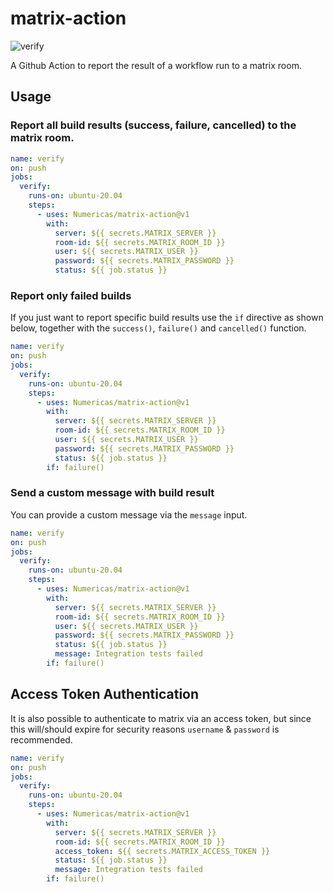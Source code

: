 # matrix-action

![verify](https://github.com/Numericas/matrix-action/workflows/verify/badge.svg?branch=main)

A Github Action to report the result of a workflow run to a matrix room.

## Usage

### Report all build results (success, failure, cancelled) to the matrix room.

```yaml
name: verify
on: push
jobs:
  verify:
    runs-on: ubuntu-20.04
    steps:
      - uses: Numericas/matrix-action@v1
        with:
          server: ${{ secrets.MATRIX_SERVER }}
          room-id: ${{ secrets.MATRIX_ROOM_ID }}
          user: ${{ secrets.MATRIX_USER }}
          password: ${{ secrets.MATRIX_PASSWORD }}
          status: ${{ job.status }}
```

### Report only failed builds

If you just want to report specific build results use the `if` directive as shown below, together with the `success()`, `failure()` and `cancelled()` function.

```yaml
name: verify
on: push
jobs:
  verify:
    runs-on: ubuntu-20.04
    steps:
      - uses: Numericas/matrix-action@v1
        with:
          server: ${{ secrets.MATRIX_SERVER }}
          room-id: ${{ secrets.MATRIX_ROOM_ID }}
          user: ${{ secrets.MATRIX_USER }}
          password: ${{ secrets.MATRIX_PASSWORD }}
          status: ${{ job.status }}
        if: failure()
```

### Send a custom message with build result

You can provide a custom message via the `message` input.

```yaml
name: verify
on: push
jobs:
  verify:
    runs-on: ubuntu-20.04
    steps:
      - uses: Numericas/matrix-action@v1
        with:
          server: ${{ secrets.MATRIX_SERVER }}
          room-id: ${{ secrets.MATRIX_ROOM_ID }}
          user: ${{ secrets.MATRIX_USER }}
          password: ${{ secrets.MATRIX_PASSWORD }}
          status: ${{ job.status }}
          message: Integration tests failed
        if: failure()
```


## Access Token Authentication

It is also possible to authenticate to matrix via an access token, but since this will/should expire for security reasons `username` & `password` is recommended.

```yaml
name: verify
on: push
jobs:
  verify:
    runs-on: ubuntu-20.04
    steps:
      - uses: Numericas/matrix-action@v1
        with:
          server: ${{ secrets.MATRIX_SERVER }}
          room-id: ${{ secrets.MATRIX_ROOM_ID }}
          access_token: ${{ secrets.MATRIX_ACCESS_TOKEN }}
          status: ${{ job.status }}
          message: Integration tests failed
        if: failure()
```
